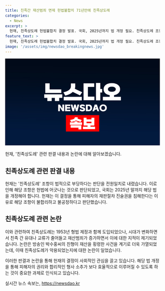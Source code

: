 ```yaml
---
title: 친족간 재산범죄 면제 헌법불합치 71년만에 친족상도례
categories:
  - News
excerpt: >
  헌재, 친족상도례 헌법불합치 결정 발표. 국회, 2025년까지 법 개정 필요. 친족상도례 조항은 헌법에 어긋난다고 판단. 형법 328조 제1항에 대한 헌법불합치 결정으로 해당 조항 적용 중단, 국회 개정 요구. 친족상도례에 대한 논란은 직계혈족의 재산범죄 사건으로 재촉. ※CBS노컷뉴스 에서 제보 받습니다. [이메일] jebo@cbs.co.kr [카카오톡] @노컷뉴스 [사이트] https://url.kr/b71afn
feature_text: >
  헌재, 친족상도례 헌법불합치 결정 발표. 국회, 2025년까지 법 개정 필요. 친족상도례 조항은 헌법에 어긋난다고 판단. 형법 328조 제1항에 대한 헌법불합치 결정으로 해당 조항 적용 중단, 국회 개정 요구. 친족상도례에 대한 논란은 직계혈족의 재산범죄 사건으로 재촉. ※CBS노컷뉴스 에서 제보 받습니다. [이메일] jebo@cbs.co.kr [카카오톡] @노컷뉴스 [사이트] https://url.kr/b71afn
image: '/assets/img/newsdao_breakingnews.jpg'
---
```


<p><img src="/assets/img/newsdao_breakingnews.jpg" alt="pcversion 속보" /></p>

<p>헌재, '친족상도례' 관련 판결 내용과 논란에 대해 알아보겠습니다.</p>

<h2 data-ke-size="size26">친족상도례 관련 판결 내용</h2>

<p data-ke-size="size16">헌재는 '친족상도례' 조항이 법적으로 부당하다는 판단을 전원일치로 내렸습니다. 이로 인해 해당 조항은 헌법에 어긋나는 것으로 판단되었고, 국회는 2025년 말까지 해당 법을 개정해야 합니다. 헌재는 이 결정을 통해 피해자의 재판절차 진술권을 침해한다는 이유로 해당 조항이 불합리하고 불공정하다고 판단했습니다.</p>

<h2 data-ke-size="size26">친족상도례 관련 논란</h2>

<p data-ke-size="size16">이와 관련하여 친족상도례는 1953년 형법 제정과 함께 도입되었으나, 시대가 변화하면서 친족 간 유대나 교류가 줄어들고 재산범죄가 증가하면서 이에 대한 지적이 제기되었습니다. 논란은 방송인 박수홍씨의 친형이 재산을 횡령한 사건을 계기로 더욱 가열되었는데, 이때 친족상도례가 악용되었는지에 대한 논란이 일었습니다.</p>

<p>이러한 판결과 논란을 통해 헌재의 결정이 사회적인 관심을 끌고 있습니다. 해당 법 개정을 통해 피해자의 권리와 합리적인 형사 소추가 보다 효율적으로 이루어질 수 있도록 하는 것이 중요한 과제로 인식되고 있습니다.</p>
실시간 뉴스 속보는, <a href="https://newsdao.kr" rel="dofollow">https://newsdao.kr</a>


